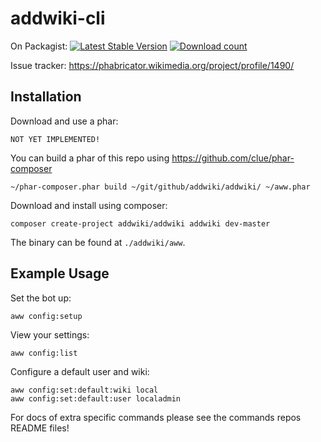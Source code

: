 # addwiki-cli

On Packagist:
[![Latest Stable Version](https://poser.pugx.org/addwiki/addwiki/version.png)](https://packagist.org/packages/addwiki/addwiki)
[![Download count](https://poser.pugx.org/addwiki/addwiki/d/total.png)](https://packagist.org/packages/addwiki/addwiki)

Issue tracker: https://phabricator.wikimedia.org/project/profile/1490/

## Installation

Download and use a phar:

    NOT YET IMPLEMENTED!

You can build a phar of this repo using https://github.com/clue/phar-composer

    ~/phar-composer.phar build ~/git/github/addwiki/addwiki/ ~/aww.phar

Download and install using composer:

    composer create-project addwiki/addwiki addwiki dev-master

The binary can be found at `./addwiki/aww`.

## Example Usage

Set the bot up:

    aww config:setup

View your settings:

    aww config:list

Configure a default user and wiki:

    aww config:set:default:wiki local
    aww config:set:default:user localadmin

For docs of extra specific commands please see the commands repos README files!
